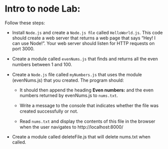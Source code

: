 # Intro to node Lab:

Follow these steps:
- Install `Node.js` and create a `Node.js ﬁle` called `HelloWorld.js`. This code should create a web server that returns a web page that says “Hey! I can use Node!”. Your web server should listen for HTTP requests on port 3000.

- Create a module called `evenNums.js` that ﬁnds and returns all the even numbers between 1 and 100.

- Create a `Node.js` ﬁle called `myNumbers.js` that uses the module (evenNums.js) that you created. The program should:
  - It should then append the heading **Even numbers:** and the even numbers returned by evenNums.js to `nums.txt`.

  - Write a message to the console that indicates whether the ﬁle was created successfully or not.
  - Read `nums.txt` and display the contents of this ﬁle in the browser when the user navigates to http://localhost:8000/

- Create a module called deleteFile.js that will delete nums.txt when called.
